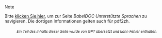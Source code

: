 > [!NOTE]
> Bitte [klicken Sie hier](https://funstory-ai.github.io/BabelDOC/supported_languages/), um zur Seite *BabelDOC Unterstützte Sprachen* zu navigieren. Die dortigen Informationen gelten auch für pdf2zh.

<div align="right"> 
<h6><small>Ein Teil des Inhalts dieser Seite wurde von GPT übersetzt und kann Fehler enthalten.</small></h6>